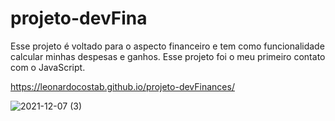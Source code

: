 # projeto-devFina 
Esse projeto é voltado para o aspecto financeiro e tem como funcionalidade calcular minhas despesas e ganhos. Esse projeto foi o meu primeiro contato com o JavaScript.

https://leonardocostab.github.io/projeto-devFinances/

![2021-12-07 (3)](https://user-images.githubusercontent.com/90582024/145109721-7abe54be-e602-4c5f-8987-def1f030165d.png)
